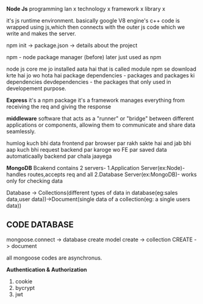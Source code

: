 **Node Js**
programming lan x
technology x
framework x
library x

it's js runtime environment. basically google V8 engine's c++ code is wrapped using js,which then connects with the outer js code which we write and makes the server.

npm init -> package.json -> details about the project

npm - node package manager (before) later just used as npm

node js core me jo installed aata hai that is called module
npm se download krte hai jo wo hota hai package
dependencies - packages and packages ki dependencies
devdependencies - the packages that only used in developement purpose.

**Express**
it's a npm package
it's a framework
manages everything from receiving the req and giving the response 

**middleware**
software that acts as a "runner" or "bridge" between different applications or components, allowing them to communicate and share data seamlessly.

humlog kuch bhi data frontend par browser par rakh sakte hai and jab bhi aap kuch bhi request backend par karoge wo FE par saved data automaticaally backend par chala jaayega

**MongoDB**
Bcakend contains 2 servers- 
1.Application Server(ex:Node)-handles routes,accepts req and all
2.Database Server(ex:MongoDB)- works only for checking data

Database -> Collections(different types of data in database(eg:sales data,user data))->Document(single data of a collection(eg: a single users data))

CODE                    DATABASE
---------------------------------------
mongoose.connect ->      database create
model create    ->      collection
CREATE          ->      document

all mongoose codes are asynchronus.

**Authentication & Authorization**
1. cookie
2. bycrypt
3. jwt